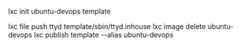 lxc init ubuntu-devops template

lxc file  push ttyd template/sbin/ttyd.inhouse
lxc image delete ubuntu-devops
lxc publish template --alias ubuntu-devops
